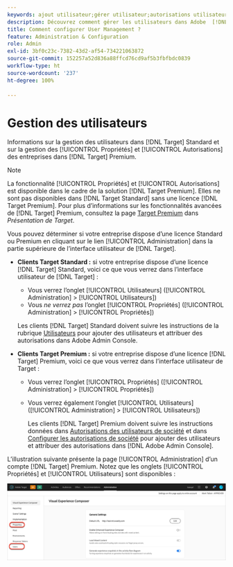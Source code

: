 ```yaml
---
keywords: ajout utilisateur;gérer utilisateur;autorisations utilisateur
description: Découvrez comment gérer les utilisateurs dans Adobe  [!DNL Target]  Standard ainsi que les propriétés et autorisation des entreprises dans Adobe  [!DNL Target]  Premium.
title: Comment configurer User Management ?
feature: Administration & Configuration
role: Admin
exl-id: 3bf0c23c-7382-43d2-af54-734221063872
source-git-commit: 152257a52d836a88ffcd76cd9af5b3fbfbdc0839
workflow-type: ht
source-wordcount: '237'
ht-degree: 100%

---
```


# Gestion des utilisateurs

Informations sur la gestion des utilisateurs dans [!DNL Target] Standard et sur la gestion des [!UICONTROL Propriétés] et [!UICONTROL Autorisations] des entreprises dans [!DNL Target] Premium.

>[!NOTE]
>
>La fonctionnalité [!UICONTROL Propriétés] et [!UICONTROL Autorisations] est disponible dans le cadre de la solution [!DNL Target Premium]. Elles ne sont pas disponibles dans [!DNL Target Standard] sans une licence [!DNL Target Premium]. Pour plus d’informations sur les fonctionnalités avancées de [!DNL Target] Premium, consultez la page [Target Premium](/help/main/c-intro/intro.md#premium) dans *Présentation de Target*.

Vous pouvez déterminer si votre entreprise dispose d’une licence Standard ou Premium en cliquant sur le lien [!UICONTROL Administration] dans la partie supérieure de l’interface utilisateur de [!DNL Target].

* **Clients Target Standard :** si votre entreprise dispose d’une licence [!DNL Target] Standard, voici ce que vous verrez dans l’interface utilisateur de [!DNL Target] :

   * Vous verrez l’onglet [!UICONTROL Utilisateurs] ([!UICONTROL Administration] > [!UICONTROL Utilisateurs])
   * Vous *ne verrez pas* l’onglet [!UICONTROL Propriétés] ([!UICONTROL Administration] > [!UICONTROL Propriétés])

   Les clients [!DNL Target] Standard doivent suivre les instructions de la rubrique [Utilisateurs](/help/main/administrating-target/c-user-management/c-user-management/user-management.md) pour ajouter des utilisateurs et attribuer des autorisations dans Adobe Admin Console.

* **Clients Target Premium :** si votre entreprise dispose d’une licence [!DNL Target] Premium, voici ce que vous verrez dans l’interface utilisateur de Target :

   * Vous verrez l’onglet [!UICONTROL Propriétés] ([!UICONTROL Administration] > [!UICONTROL Propriétés])
   * Vous verrez également l’onglet [!UICONTROL Utilisateurs] ([!UICONTROL Administration] > [!UICONTROL Utilisateurs])

      Les clients [!DNL Target] Premium doivent suivre les instructions données dans [Autorisations des utilisateurs de société](/help/main/administrating-target/c-user-management/property-channel/property-channel.md#concept_E396B16FA2024ADBA27BC056138F9838) et dans [Configurer les autorisations de société](/help/main/administrating-target/c-user-management/property-channel/properties-overview.md#concept_22F2855DBF0D4754B9460F5D68749C71) pour ajouter des utilisateurs et attribuer des autorisations dans [!DNL Adobe Admin Console].

L’illustration suivante présente la page [!UICONTROL Administration] d’un compte [!DNL Target] Premium. Notez que les onglets [!UICONTROL Propriétés] et [!UICONTROL Utilisateurs] sont disponibles :

![Onglet Administration](/help/main/administrating-target/assets/premium.png)

